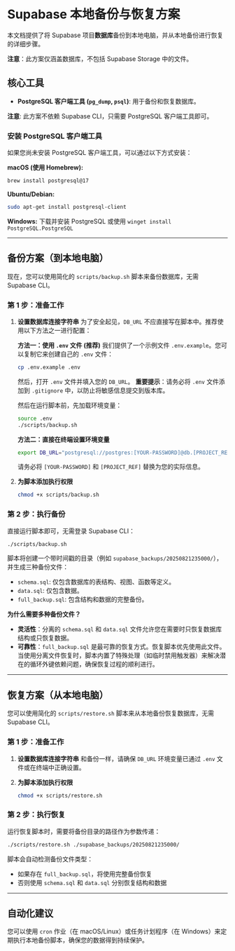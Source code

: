 # Supabase 本地备份与恢复方案

本文档提供了将 Supabase 项目**数据库**备份到本地电脑，并从本地备份进行恢复的详细步骤。

**注意**：此方案仅涵盖数据库，不包括 Supabase Storage 中的文件。

## 核心工具

- **PostgreSQL 客户端工具 (`pg_dump`, `psql`)**: 用于备份和恢复数据库。

**注意**: 此方案不依赖 Supabase CLI，只需要 PostgreSQL 客户端工具即可。

### 安装 PostgreSQL 客户端工具

如果您尚未安装 PostgreSQL 客户端工具，可以通过以下方式安装：

**macOS (使用 Homebrew):**
```bash
brew install postgresql@17
```

**Ubuntu/Debian:**
```bash
sudo apt-get install postgresql-client
```

**Windows:**
下载并安装 PostgreSQL 或使用 `winget install PostgreSQL.PostgreSQL`

---

## 备份方案（到本地电脑）

现在，您可以使用简化的 `scripts/backup.sh` 脚本来备份数据库，无需 Supabase CLI。

### 第 1 步：准备工作

1.  **设置数据库连接字符串**
    为了安全起见，`DB_URL` 不应直接写在脚本中。推荐使用以下方法之一进行配置：

    **方法一：使用 `.env` 文件 (推荐)**
    我们提供了一个示例文件 `.env.example`。您可以复制它来创建自己的 `.env` 文件：
    ```bash
    cp .env.example .env
    ```
    然后，打开 `.env` 文件并填入您的 `DB_URL`。
    **重要提示**：请务必将 `.env` 文件添加到 `.gitignore` 中，以防止将敏感信息提交到版本库。
    
    然后在运行脚本前，先加载环境变量：
    ```bash
    source .env
    ./scripts/backup.sh
    ```

    **方法二：直接在终端设置环境变量**
    ```bash
    export DB_URL="postgresql://postgres:[YOUR-PASSWORD]@db.[PROJECT_REF].supabase.co:5432/postgres"
    ```
    请务必将 `[YOUR-PASSWORD]` 和 `[PROJECT_REF]` 替换为您的实际信息。

2.  **为脚本添加执行权限**
    ```bash
    chmod +x scripts/backup.sh
    ```

### 第 2 步：执行备份

直接运行脚本即可，无需登录 Supabase CLI：

```bash
./scripts/backup.sh
```

脚本将创建一个带时间戳的目录（例如 `supabase_backups/20250821235000/`），并生成三种备份文件：
- `schema.sql`: 仅包含数据库的表结构、视图、函数等定义。
- `data.sql`: 仅包含数据。
- `full_backup.sql`: 包含结构和数据的完整备份。

**为什么需要多种备份文件？**
- **灵活性**：分离的 `schema.sql` 和 `data.sql` 文件允许您在需要时只恢复数据库结构或只恢复数据。
- **可靠性**：`full_backup.sql` 是最可靠的恢复方式。恢复脚本优先使用此文件。当使用分离文件恢复时，脚本内置了特殊处理（如临时禁用触发器）来解决潜在的循环外键依赖问题，确保恢复过程的顺利进行。

---

## 恢复方案（从本地电脑）

您可以使用简化的 `scripts/restore.sh` 脚本来从本地备份恢复数据库，无需 Supabase CLI。

### 第 1 步：准备工作

1.  **设置数据库连接字符串**
    和备份一样，请确保 `DB_URL` 环境变量已通过 `.env` 文件或在终端中正确设置。

2.  **为脚本添加执行权限**
    ```bash
    chmod +x scripts/restore.sh
    ```

### 第 2 步：执行恢复

运行恢复脚本时，需要将备份目录的路径作为参数传递：

```bash
./scripts/restore.sh ./supabase_backups/20250821235000/
```

脚本会自动检测备份文件类型：
- 如果存在 `full_backup.sql`，将使用完整备份恢复
- 否则使用 `schema.sql` 和 `data.sql` 分别恢复结构和数据

---

## 自动化建议

您可以使用 `cron` 作业（在 macOS/Linux）或任务计划程序（在 Windows）来定期执行本地备份脚本，确保您的数据得到持续保护。
